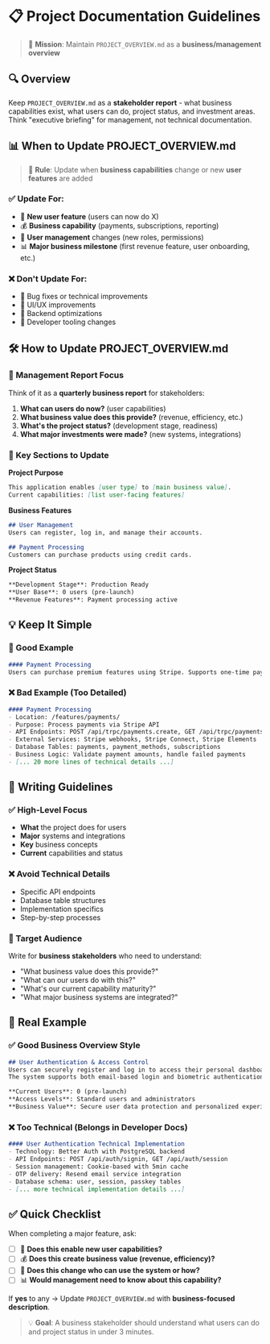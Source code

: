 # 📋 Project Documentation Guidelines

> 🎯 **Mission**: Maintain `PROJECT_OVERVIEW.md` as a **business/management overview**

## 🔍 Overview

Keep `PROJECT_OVERVIEW.md` as a **stakeholder report** - what business capabilities exist, what users can do, project status, and investment areas. Think "executive briefing" for management, not technical documentation.

## 📊 When to Update PROJECT_OVERVIEW.md

> 🎯 **Rule**: Update when **business capabilities** change or new **user features** are added

### ✅ Update For:
- 🚀 **New user feature** (users can now do X)
- 💰 **Business capability** (payments, subscriptions, reporting)
- 👥 **User management** changes (new roles, permissions)
- 📊 **Major business milestone** (first revenue feature, user onboarding, etc.)

### ❌ Don't Update For:
- 🐛 Bug fixes or technical improvements
- 💄 UI/UX improvements
- 🔧 Backend optimizations
- 📝 Developer tooling changes

## 🛠️ How to Update PROJECT_OVERVIEW.md

### 🎯 Management Report Focus

Think of it as a **quarterly business report** for stakeholders:

1. **What can users do now?** (user capabilities)
2. **What business value does this provide?** (revenue, efficiency, etc.)
3. **What's the project status?** (development stage, readiness)
4. **What major investments were made?** (new systems, integrations)

### 📝 Key Sections to Update

**Project Purpose**
```markdown
This application enables [user type] to [main business value].
Current capabilities: [list user-facing features]
```

**Business Features**
```markdown
## User Management
Users can register, log in, and manage their accounts.

## Payment Processing  
Customers can purchase products using credit cards.
```

**Project Status**
```markdown
**Development Stage**: Production Ready
**User Base**: 0 users (pre-launch)
**Revenue Features**: Payment processing active
```

## 💡 Keep It Simple

### 🎯 Good Example
```markdown
#### Payment Processing
Users can purchase premium features using Stripe. Supports one-time payments and subscriptions.
```

### ❌ Bad Example (Too Detailed)  
```markdown
#### Payment Processing
- Location: /features/payments/
- Purpose: Process payments via Stripe API
- API Endpoints: POST /api/trpc/payments.create, GET /api/trpc/payments.list
- External Services: Stripe webhooks, Stripe Connect, Stripe Elements
- Database Tables: payments, payment_methods, subscriptions
- Business Logic: Validate payment amounts, handle failed payments
- [... 20 more lines of technical details ...]
```

## 🎯 Writing Guidelines

### ✅ High-Level Focus
- **What** the project does for users
- **Major** systems and integrations  
- **Key** business concepts
- **Current** capabilities and status

### ❌ Avoid Technical Details
- Specific API endpoints
- Database table structures
- Implementation specifics
- Step-by-step processes

### 🎯 Target Audience
Write for **business stakeholders** who need to understand:
- "What business value does this provide?"
- "What can our users do with this?"
- "What's our current capability maturity?"
- "What major business systems are integrated?"

## 🌟 Real Example

### ✅ Good Business Overview Style
```markdown
## User Authentication & Access Control
Users can securely register and log in to access their personal dashboard. 
The system supports both email-based login and biometric authentication for convenience.

**Current Users**: 0 (pre-launch)
**Access Levels**: Standard users and administrators
**Business Value**: Secure user data protection and personalized experience
```

### ❌ Too Technical (Belongs in Developer Docs)
```markdown
#### User Authentication Technical Implementation
- Technology: Better Auth with PostgreSQL backend
- API Endpoints: POST /api/auth/signin, GET /api/auth/session  
- Session management: Cookie-based with 5min cache
- OTP delivery: Resend email service integration
- Database schema: user, session, passkey tables
- [... more technical implementation details ...]
```

## ✅ Quick Checklist

When completing a major feature, ask:

- [ ] 💼 **Does this enable new user capabilities?**
- [ ] 💰 **Does this create business value (revenue, efficiency)?**
- [ ] 👥 **Does this change who can use the system or how?**
- [ ] 📊 **Would management need to know about this capability?**

If **yes** to any → Update `PROJECT_OVERVIEW.md` with **business-focused description**.

> 💡 **Goal**: A business stakeholder should understand what users can do and project status in under 3 minutes.